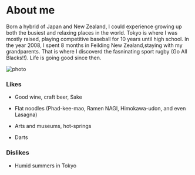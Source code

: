 # About me

Born a hybrid of Japan and New Zealand, I could experience growing up both the busiest and relaxing places in the world. Tokyo is where I was mostly raised, playing competitive baseball for 10 years until high school. In the year 2008, I spent 8 months in Feilding New Zealand,staying with my grandparents. That is where I discoverd the fasninating sport rugby (Go All Blacks!!). Life is going good since then.

![photo](https://danyamamotoevans.github.io/Welcome/IMG_7743.png)

### Likes
* Good wine, craft beer, Sake
* Flat noodles (Phad-kee-mao, Ramen NAGI, Himokawa-udon, and even Lasagna)

* Arts and museums, hot-springs
* Darts

### Dislikes
* Humid summers in Tokyo 

